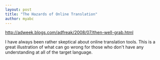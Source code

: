 ```yaml
---
layout: post
title: "The Hazards of Online Translation"
author: myabc
---
```



<http://adweek.blogs.com/adfreak/2008/07/then-well-grab.html>

I have always been rather skeptical about online translation tools. This is a great illustration of what can go wrong for those who don't have any understanding at all of the target language.
